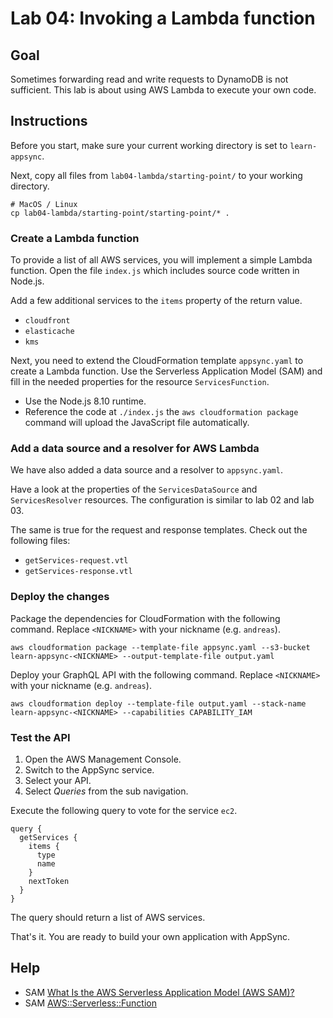 # Lab 04: Invoking a Lambda function

## Goal

Sometimes forwarding read and write requests to DynamoDB is not sufficient. This lab is about using AWS Lambda to execute your own code.

## Instructions

Before you start, make sure your current working directory is set to `learn-appsync`.

Next, copy all files from `lab04-lambda/starting-point/`  to your working directory.

```
# MacOS / Linux
cp lab04-lambda/starting-point/starting-point/* .
```
### Create a Lambda function

To provide a list of all AWS services, you will implement a simple Lambda function. Open the file `index.js` which includes source code written in Node.js.

Add a few additional services to the `items` property of the return value.

* `cloudfront`
* `elasticache`
* `kms`

Next, you need to extend the CloudFormation template `appsync.yaml` to create a Lambda function. Use the Serverless Application Model (SAM) and fill in the needed properties for the resource `ServicesFunction`.

* Use the Node.js 8.10 runtime.
* Reference the code at `./index.js` the `aws cloudformation package` command will upload the JavaScript file automatically.

### Add a data source and a resolver for AWS Lambda 

We have also added a data source and a resolver to `appsync.yaml`.

Have a look at the properties of the `ServicesDataSource` and `ServicesResolver` resources. The configuration is similar to lab 02 and lab 03.

The same is true for the request and response templates. Check out the following files:

* `getServices-request.vtl`
* `getServices-response.vtl`

### Deploy the changes

Package the dependencies for CloudFormation with the following command. Replace `<NICKNAME>` with your nickname (e.g. `andreas`).

```
aws cloudformation package --template-file appsync.yaml --s3-bucket learn-appsync-<NICKNAME> --output-template-file output.yaml
```

Deploy your GraphQL API with the following command. Replace `<NICKNAME>` with your nickname (e.g. `andreas`).

```
aws cloudformation deploy --template-file output.yaml --stack-name learn-appsync-<NICKNAME> --capabilities CAPABILITY_IAM
```

### Test the API

1. Open the AWS Management Console.
1. Switch to the AppSync service.
1. Select your API.
1. Select *Queries* from the sub navigation.


Execute the following query to vote for the service `ec2`.

```
query {
  getServices {
    items {
      type
      name
    }
    nextToken
  }
}
```

The query should return a list of AWS services.

That's it. You are ready to build your own application with AppSync.

## Help

* SAM [What Is the AWS Serverless Application Model (AWS SAM)?](https://docs.aws.amazon.com/serverless-application-model/latest/developerguide/what-is-sam.html)
* SAM [AWS::Serverless::Function](https://github.com/awslabs/serverless-application-model/blob/master/versions/2016-10-31.md#awsserverlessfunction)
